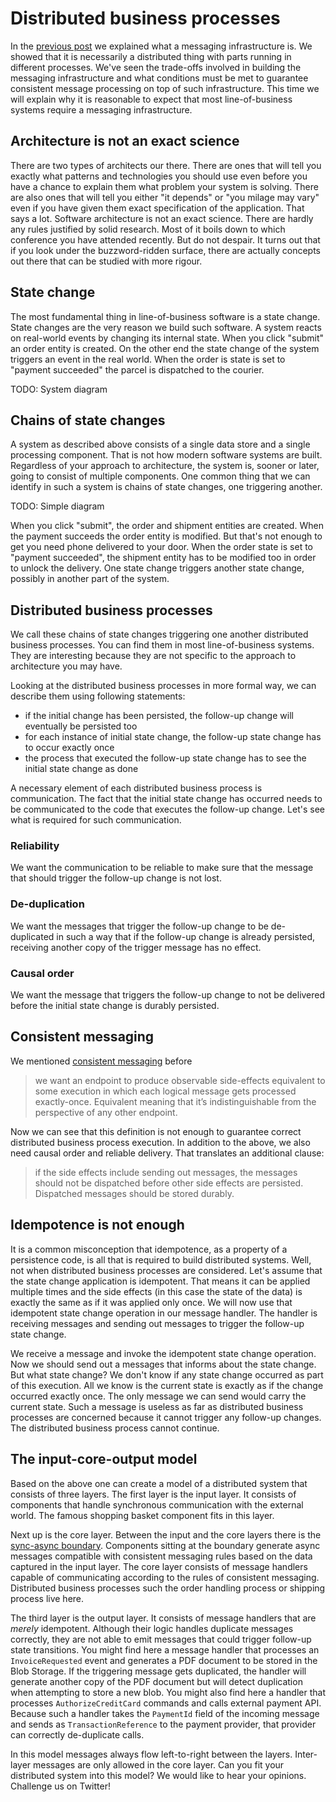 # Distributed business processes

In the [previous post](https://exactly-once.github.io/posts/messaging-infrastructure/) we explained what a messaging infrastructure is. We showed that it is necessarily a distributed thing with parts running in different processes. We've seen the trade-offs involved in building the messaging infrastructure and what conditions must be met to guarantee consistent message processing on top of such infrastructure. This time we will explain why it is reasonable to expect that most line-of-business systems require a messaging infrastructure.

## Architecture is not an exact science

There are two types of architects our there. There are ones that will tell you exactly what patterns and technologies you should use even before you have a chance to explain them what problem your system is solving. There are also ones that will tell you either "it depends" or "you milage may vary" even if you have given them exact specification of the application. That says a lot. Software architecture is not an exact science. There are hardly any rules justified by solid research. Most of it boils down to which conference you have attended recently. But do not despair. It turns out that if you look under the buzzword-ridden surface, there are actually concepts out there that can be studied with more rigour.

## State change

The most fundamental thing in line-of-business software is a state change. State changes are the very reason we build such software. A system reacts on real-world events by changing its internal state. When you click "submit" an order entity is created. On the other end the state change of the system triggers an event in the real world. When the order is state is set to "payment succeeded" the parcel is dispatched to the courier.

TODO: System diagram

## Chains of state changes

A system as described above consists of a single data store and a single processing component. That is not how modern software systems are built. Regardless of your approach to architecture, the system is, sooner or later, going to consist of multiple components. One common thing that we can identify in such a system is chains of state changes, one triggering another.

TODO: Simple diagram

When you click "submit", the order and shipment entities are created. When the payment succeeds the order entity is modified. But that's not enough to get you need phone delivered to your door. When the order state is set to "payment succeeded", the shipment entity has to be modified too in order to unlock the delivery. One state change triggers another state change, possibly in another part of the system.

## Distributed business processes

We call these chains of state changes triggering one another distributed business processes. You can find them in most line-of-business systems. They are interesting because they are not specific to the approach to architecture you may have. 

Looking at the distributed business processes in more formal way, we can describe them using following statements:
- if the initial change has been persisted, the follow-up change will eventually be persisted too
- for each instance of initial state change, the follow-up state change has to occur exactly once
- the process that executed the follow-up state change has to see the initial state change as done

A necessary element of each distributed business process is communication. The fact that the initial state change has occurred needs to be communicated to the code that executes the follow-up change. Let's see what is required for such communication.

### Reliability

We want the communication to be reliable to make sure that the message that should trigger the follow-up change is not lost.

### De-duplication

We want the messages that trigger the follow-up change to be de-duplicated in such a way that if the follow-up change is already persisted, receiving another copy of the trigger message has no effect.

### Causal order

We want the message that triggers the follow-up change to not be delivered before the initial state change is durably persisted.

## Consistent messaging

We mentioned [consistent messaging](https://exactly-once.github.io/posts/consistent-messaging/) before

>we want an endpoint to produce observable side-effects equivalent to some execution in which each logical message gets processed exactly-once. Equivalent meaning that it’s indistinguishable from the perspective of any other endpoint.

Now we can see that this definition is not enough to guarantee correct distributed business process execution. In addition to the above, we also need causal order and reliable delivery. That translates an additional clause:

>if the side effects include sending out messages, the messages should not be dispatched before other side effects are persisted. Dispatched messages should be stored durably.

## Idempotence is not enough

It is a common misconception that idempotence, as a property of a persistence code, is all that is required to build distributed systems. Well, not when distributed business processes are considered. Let's assume that the state change application is idempotent. That means it can be applied multiple times and the side effects (in this case the state of the data) is exactly the same as if it was applied only once. We will now use that idempotent state change operation in our message handler. The handler is receiving messages and sending out messages to trigger the follow-up state change.

We receive a message and invoke the idempotent state change operation. Now we should send out a messages that informs about the state change. But what state change? We don't know if any state change occurred as part of this execution. All we know is the current state is exactly as if the change occurred exactly once. The only message we can send would carry the current state. Such a message is useless as far as distributed business processes are concerned because it cannot trigger any follow-up changes. The distributed business process cannot continue.

## The input-core-output model

Based on the above one can create a model of a distributed system that consists of three layers. The first layer is the input layer. It consists of components that handle synchronous communication with the external world. The famous shopping basket component fits in this layer.

Next up is the core layer. Between the input and the core layers there is the [sync-async boundary](https://exactly-once.github.io/posts/sync-async-boundary/). Components sitting at the boundary generate async messages compatible with consistent messaging rules based on the data captured in the input layer. The core layer consists of message handlers capable of communicating according to the rules of consistent messaging. Distributed business processes such the order handling process or shipping process live here.

The third layer is the output layer. It consists of message handlers that are *merely* idempotent. Although their logic handles duplicate messages correctly, they are not able to emit messages that could trigger follow-up state transitions. You might find here a message handler that processes an `InvoiceRequested` event and generates a PDF document to be stored in the Blob Storage. If the triggering message gets duplicated, the handler will generate another copy of the PDF document but will detect duplication when attempting to store a new blob. You might also find here a handler that processes `AuthorizeCreditCard` commands and calls external payment API. Because such a handler takes the `PaymentId` field of the incoming message and sends as `TransactionReference` to the payment provider, that provider can correctly de-duplicate calls.

In this model messages always flow left-to-right between the layers. Inter-layer messages are only allowed in the core layer. Can you fit your distributed system into this model? We would like to hear your opinions. Challenge us on Twitter!

